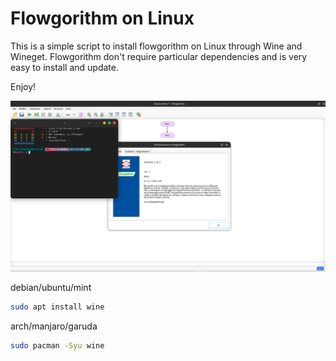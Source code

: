 # Flowgorithm on Linux

This is a simple script to install flowgorithm on Linux through Wine and Wineget.
Flowgorithm don't require particular dependencies and is very easy to install and update.

Enjoy!

![image](wallpaper.png)

debian/ubuntu/mint

```sh
sudo apt install wine
```

arch/manjaro/garuda

```sh
sudo pacman -Syu wine
```
